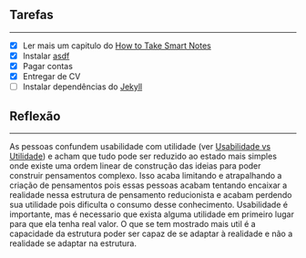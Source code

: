 ## Tarefas
---
- [X] Ler mais um capitulo do [How to Take Smart Notes](_draft/2024/07/2024-07-03-How_to_Take_Smart_Notes.md)
- [x] Instalar [asdf](_draft/2024/07/2024-07-10-asdf.md)
- [x] Pagar contas
- [x] Entregar de CV
- [ ] Instalar dependências do [Jekyll](_insight/2024/07/2024-07-10-Jekyll.md)

##  Reflexão
---
As pessoas confundem usabilidade com utilidade (ver [Usabilidade vs Utilidade](api/2024/07/2024-07-10-Usabilidade_vs_Utilidade.md)) e acham que tudo pode ser reduzido ao estado mais simples onde existe uma ordem linear de construção das ideias para poder construir pensamentos complexo. Isso acaba limitando e atrapalhando a criação de pensamentos pois essas pessoas acabam tentando encaixar a realidade nessa estrutura de pensamento reducionista e acabam perdendo sua utilidade pois dificulta o consumo desse conhecimento. Usabilidade é importante, mas é necessario que exista alguma utilidade em primeiro lugar para que ela tenha real valor. O que se tem mostrado mais util é a capacidade da estrutura poder ser capaz de se adaptar à realidade e não a realidade se adaptar na estrutura. 